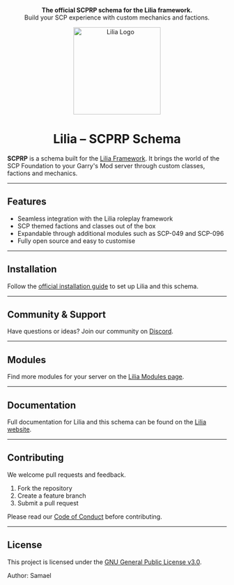 <p align="center">
  <b>The official SCPRP schema for the Lilia framework.</b><br/>
  Build your SCP experience with custom mechanics and factions.
</p>

<p align="center">
  <img src="https://github.com/LiliaFramework/Lilia/blob/main/logo.png?raw=true" alt="Lilia Logo" width="200" />
</p>

<h1 align="center">Lilia – SCPRP Schema</h1>

**SCPRP** is a schema built for the [Lilia Framework](https://github.com/LiliaFramework/Lilia). It brings the world of the SCP Foundation to your Garry's Mod server through custom classes, factions and mechanics.

---

## Features
- Seamless integration with the Lilia roleplay framework
- SCP themed factions and classes out of the box
- Expandable through additional modules such as SCP-049 and SCP-096
- Fully open source and easy to customise

---

## Installation
Follow the [official installation guide](https://liliaframework.github.io/information/installing_the_gamemode/) to set up Lilia and this schema.

---

## Community & Support
Have questions or ideas? Join our community on [Discord](https://discord.gg/52MSnh39vw).

---

## Modules
Find more modules for your server on the [Lilia Modules page](https://liliaframework.github.io/Modules/).

---

## Documentation
Full documentation for Lilia and this schema can be found on the [Lilia website](https://liliaframework.github.io/).

---

## Contributing
We welcome pull requests and feedback.
1. Fork the repository
2. Create a feature branch
3. Submit a pull request

Please read our [Code of Conduct](Code_Of_Conduct.md) before contributing.

---

## License
This project is licensed under the [GNU General Public License v3.0](License).

Author: Samael
